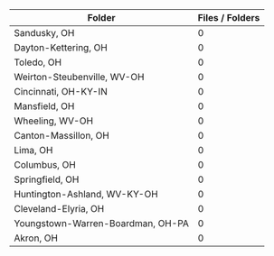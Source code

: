 | Folder                            |   Files / Folders |
|-----------------------------------|-------------------|
| Sandusky, OH                      |                 0 |
| Dayton-Kettering, OH              |                 0 |
| Toledo, OH                        |                 0 |
| Weirton-Steubenville, WV-OH       |                 0 |
| Cincinnati, OH-KY-IN              |                 0 |
| Mansfield, OH                     |                 0 |
| Wheeling, WV-OH                   |                 0 |
| Canton-Massillon, OH              |                 0 |
| Lima, OH                          |                 0 |
| Columbus, OH                      |                 0 |
| Springfield, OH                   |                 0 |
| Huntington-Ashland, WV-KY-OH      |                 0 |
| Cleveland-Elyria, OH              |                 0 |
| Youngstown-Warren-Boardman, OH-PA |                 0 |
| Akron, OH                         |                 0 |